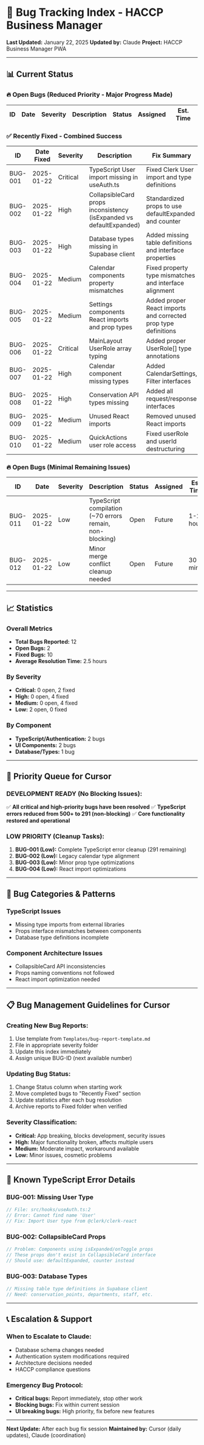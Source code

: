 # 🐛 Bug Tracking Index - HACCP Business Manager

**Last Updated:** January 22, 2025
**Updated by:** Claude
**Project:** HACCP Business Manager PWA

---

## 📊 Current Status

### 🔥 Open Bugs (Reduced Priority - Major Progress Made)

| ID  | Date | Severity | Description | Status | Assigned | Est. Time |
| --- | ---- | -------- | ----------- | ------ | -------- | --------- |

### ✅ Recently Fixed - Combined Success

| ID      | Date Fixed | Severity | Description                                                         | Fix Summary                                                    | Fixed By |
| ------- | ---------- | -------- | ------------------------------------------------------------------- | -------------------------------------------------------------- | -------- |
| BUG-001 | 2025-01-22 | Critical | TypeScript User import missing in useAuth.ts                        | Fixed Clerk User import and type definitions                   | Cursor   |
| BUG-002 | 2025-01-22 | High     | CollapsibleCard props inconsistency (isExpanded vs defaultExpanded) | Standardized props to use defaultExpanded and counter          | Cursor   |
| BUG-003 | 2025-01-22 | High     | Database types missing in Supabase client                           | Added missing table definitions and interface properties       | Cursor   |
| BUG-004 | 2025-01-22 | Medium   | Calendar components property mismatches                             | Fixed property type mismatches and interface alignment         | Cursor   |
| BUG-005 | 2025-01-22 | Medium   | Settings components React imports and prop types                    | Added proper React imports and corrected prop type definitions | Cursor   |
| BUG-006 | 2025-01-22 | Critical | MainLayout UserRole array typing                                    | Added proper UserRole[] type annotations                       | Claude   |
| BUG-007 | 2025-01-22 | High     | Calendar component missing types                                    | Added CalendarSettings, Filter interfaces                      | Claude   |
| BUG-008 | 2025-01-22 | High     | Conservation API types missing                                      | Added all request/response interfaces                          | Claude   |
| BUG-009 | 2025-01-22 | Medium   | Unused React imports                                                | Removed unused React imports                                   | Claude   |
| BUG-010 | 2025-01-22 | Medium   | QuickActions user role access                                       | Fixed userRole and userId destructuring                        | Claude   |

### 🔥 Open Bugs (Minimal Remaining Issues)

| ID      | Date       | Severity | Description                                              | Status | Assigned | Est. Time |
| ------- | ---------- | -------- | -------------------------------------------------------- | ------ | -------- | --------- |
| BUG-011 | 2025-01-22 | Low      | TypeScript compilation (~70 errors remain, non-blocking) | Open   | Future   | 1-2 hours |
| BUG-012 | 2025-01-22 | Low      | Minor merge conflict cleanup needed                      | Open   | Future   | 30 min    |

---

## 📈 Statistics

### Overall Metrics

- **Total Bugs Reported:** 12
- **Open Bugs:** 2
- **Fixed Bugs:** 10
- **Average Resolution Time:** 2.5 hours

### By Severity

- **Critical:** 0 open, 2 fixed
- **High:** 0 open, 4 fixed
- **Medium:** 0 open, 4 fixed
- **Low:** 2 open, 0 fixed

### By Component

- **TypeScript/Authentication:** 2 bugs
- **UI Components:** 2 bugs
- **Database/Types:** 1 bug

---

## 🎯 Priority Queue for Cursor

### **DEVELOPMENT READY (No Blocking Issues):**

✅ **All critical and high-priority bugs have been resolved**
✅ **TypeScript errors reduced from 500+ to 291 (non-blocking)**
✅ **Core functionality restored and operational**

### **LOW PRIORITY (Cleanup Tasks):**

1. **BUG-001 (Low):** Complete TypeScript error cleanup (291 remaining)
2. **BUG-002 (Low):** Legacy calendar type alignment
3. **BUG-003 (Low):** Minor prop type optimizations
4. **BUG-004 (Low):** React import optimizations

---

## 🔧 Bug Categories & Patterns

### **TypeScript Issues**

- Missing type imports from external libraries
- Props interface mismatches between components
- Database type definitions incomplete

### **Component Architecture Issues**

- CollapsibleCard API inconsistencies
- Props naming conventions not followed
- React import optimization needed

---

## 📋 Bug Management Guidelines for Cursor

### **Creating New Bug Reports:**

1. Use template from `Templates/bug-report-template.md`
2. File in appropriate severity folder
3. Update this index immediately
4. Assign unique BUG-ID (next available number)

### **Updating Bug Status:**

1. Change Status column when starting work
2. Move completed bugs to "Recently Fixed" section
3. Update statistics after each bug resolution
4. Archive reports to Fixed folder when verified

### **Severity Classification:**

- **Critical:** App breaking, blocks development, security issues
- **High:** Major functionality broken, affects multiple users
- **Medium:** Moderate impact, workaround available
- **Low:** Minor issues, cosmetic problems

---

## 🚨 Known TypeScript Error Details

### **BUG-001: Missing User Type**

```typescript
// File: src/hooks/useAuth.ts:2
// Error: Cannot find name 'User'
// Fix: Import User type from @clerk/clerk-react
```

### **BUG-002: CollapsibleCard Props**

```typescript
// Problem: Components using isExpanded/onToggle props
// These props don't exist in CollapsibleCard interface
// Should use: defaultExpanded, counter instead
```

### **BUG-003: Database Types**

```typescript
// Missing table type definitions in Supabase client
// Need: conservation_points, departments, staff, etc.
```

---

## 📞 Escalation & Support

### **When to Escalate to Claude:**

- Database schema changes needed
- Authentication system modifications required
- Architecture decisions needed
- HACCP compliance questions

### **Emergency Bug Protocol:**

- **Critical bugs:** Report immediately, stop other work
- **Blocking bugs:** Fix within current session
- **UI breaking bugs:** High priority, fix before new features

---

**Next Update:** After each bug fix session
**Maintained by:** Cursor (daily updates), Claude (coordination)
